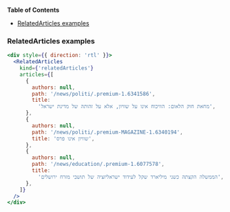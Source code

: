 <!-- START doctoc generated TOC please keep comment here to allow auto update -->
<!-- DON'T EDIT THIS SECTION, INSTEAD RE-RUN doctoc TO UPDATE -->

**Table of Contents**

- [RelatedArticles examples](#relatedarticles-examples)

<!-- END doctoc generated TOC please keep comment here to allow auto update -->

### RelatedArticles examples

```jsx
<div style={{ direction: 'rtl' }}>
  <RelatedArticles
    kind={'relatedArticles'}
    articles={[
      {
        authors: null,
        path: '/news/politi/.premium-1.6341586',
        title:
          'מחאת חוק הלאום: הוויכוח אינו על שוויון, אלא על זהותה של מדינת ישראל',
      },
      {
        authors: null,
        path: '/news/politi/.premium-MAGAZINE-1.6340194',
        title: 'שוויון אינו פרס',
      },
      {
        authors: null,
        path: '/news/education/.premium-1.6077578',
        title:
          'הממשלה הקצתה כשני מיליארד שקל לעידוד ישראליזציה של תושבי מזרח ירושלים',
      },
    ]}
  />
</div>
```
